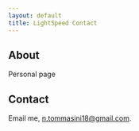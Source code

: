 ```yaml
---
layout: default
title: LightSpeed Contact
---
```


## About
Personal page

## Contact
Email me, [n.tommasini18@gmail.com](mailto:n.tommasini18@gmail.com).